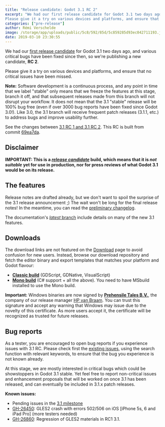```yaml
---
title: "Release candidate: Godot 3.1 RC 2"
excerpt: "We had our first release candidate for Godot 3.1 two days ago, and various critical bugs have been fixed since then, so we're publishing a new candidate, RC 2.
Please give it a try on various devices and platforms, and ensure that no critical issues have been missed."
categories: ["pre-release"]
author: Rémi Verschelde
image: /storage/app/uploads/public/5c8/592/85d/5c859285d93ec042711193.jpg
date: 2019-03-10 23:30:55
---
```


We had our [first release candidate](/article/release-candidate-godot-3-1-rc-1) for Godot 3.1 two days ago, and various critical bugs have been fixed since then, so we're publishing a new candidate, **RC 2**.

Please give it a try on various devices and platforms, and ensure that no critical issues have been missed.

**Note:** Software development is a continuous process, and any point in time that we label "stable" only means that we freeze the features at this stage, branch it off, and that subsequent releases made from this branch will not disrupt your workflow. It does not mean that the 3.1 "stable" release will be 100% bug free (even if over 3000 bug reports have been fixed since Godot 3.0!). Like 3.0, the 3.1 branch will receive frequent patch releases (3.1.1, etc.) to address bugs and improve usability further.

See the changes between [3.1 RC 1 and 3.1 RC 2](https://github.com/godotengine/godot/compare/201cb8d7ed8134eb21d41189025b8619557b7e1d...69ea7da76642be223f52f671677bcae99ba2db1b). This RC is built from commit [69ea7da](https://github.com/godotengine/godot/commit/69ea7da76642be223f52f671677bcae99ba2db1b).

## Disclaimer

**IMPORTANT: This is a [*release candidate*](https://en.wikipedia.org/wiki/Software_release_life_cycle#Release_candidate) build, which means that it is *not suitable* yet for use in production, nor for press reviews of what Godot 3.1 would be on its release.**

## The features

Release notes are drafted already, but we don't want to spoil the surprise of the 3.1 release announcement ;) The wait won't be long for the final release notes!
In the meantime, you can read the [preliminary changelog](https://github.com/godotengine/godot/blob/master/CHANGELOG.md#unreleased).

The documentation's [*latest* branch](http://docs.godotengine.org/en/latest/) include details on many of the new 3.1 features.

## Downloads

The download links are not featured on the [Download](/download) page to avoid confusion for new users. Instead, browse our download repository and fetch the editor binary and export templates that matches your platform and Godot flavour:

- [**Classic build**](https://github.com/godotengine/godot-builds/releases/3.1-rc2) (GDScript, GDNative, VisualScript)
- [**Mono build**](https://github.com/godotengine/godot-builds/releases/3.1-rc2) (C# support + all the above). You need to have MSbuild installed to use the Mono build.

**Important:** Windows binaries are now signed by [**Prehensile Tales B.V.**](https://www.prehensile-tales.com), the company of our release manager [HP van Braam](https://github.com/hpvb). You can trust this signature and accept any warning that Windows may issue due to the novelty of this certificate. As more users accept it, the certificate will be recognized as trusted for future releases.

## Bug reports

As a tester, you are encouraged to open bug reports if you experience issues with 3.1 RC. Please check first the [existing issues](https://github.com/godotengine/godot/issues), using the search function with relevant keywords, to ensure that the bug you experience is not known already.

At this stage, we are mostly interested in critical bugs which could be showstoppers in Godot 3.1 stable. Yet feel free to report non-critical issues and enhancement proposals that will be worked on once 3.1 has been released, and can eventually be included in 3.1.x patch releases.

**Known issues:**

- Pending issues in the [3.1 milestone](https://github.com/godotengine/godot/issues?q=is%3Aopen+is%3Aissue+milestone%3A3.1)
- [GH-26450](https://github.com/godotengine/godot/issues/26450): GLES2 crash with errors 502/506 on iOS [iPhone 5s, 6 and iPad Pro] (more testers needed)
- [GH-26860](https://github.com/godotengine/godot/issues/26860): Regression of GLES2 materials in RC1 3.1.
